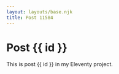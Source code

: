 ```yaml
---
layout: layouts/base.njk
title: Post 11584
---
```


# Post {{ id }}

This is post {{ id }} in my Eleventy project.
